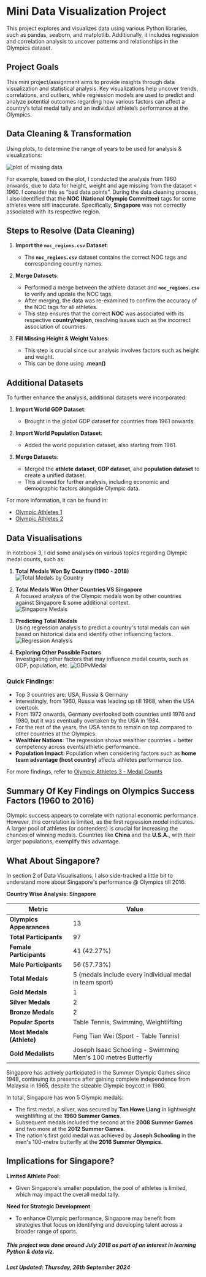 # Mini Data Visualization Project
This project explores and visualizes data using various Python libraries, such as pandas, seaborn, and matplotlib. Additionally, it includes regression and correlation analysis to uncover patterns and relationships in the Olympics dataset.

## Project Goals 
This mini project/assignment aims to provide insights through data visualization and statistical analysis. Key visualizations help uncover trends, correlations, and outliers, while regression models are used to predict and analyze potential outcomes regarding how various factors can affect a country’s total medal tally and an individual athlete’s performance at the Olympics.

## Data Cleaning & Transformation
Using plots, to determine the range of years to be used for analysis & visualizations:

![plot of missing data](https://raw.githubusercontent.com/splatpugs/ntu-dsai-past/refs/heads/main/Pictures/plot1.png)
 
For example, based on the plot, I conducted the analysis from 1960 onwards, due to data for height, weight and age missing from the dataset < 1960. I consider this as “bad data points”. During the data cleaning process, I also identified that the **NOC (National Olympic Committee)** tags for some athletes were still inaccurate. Specifically, **Singapore** was not correctly associated with its respective region.

## Steps to Resolve (Data Cleaning)
1. **Import the `noc_regions.csv` Dataset**:
   - The **`noc_regions.csv`** dataset contains the correct NOC tags and corresponding country names.
     
2. **Merge Datasets**:
   - Performed a merge between the athlete dataset and **`noc_regions.csv`** to verify and update the NOC tags.
   - After merging, the data was re-examined to confirm the accuracy of the NOC tags for all athletes.
   - This step ensures that the correct **NOC** was associated with its respective **country/region**, resolving issues such as the incorrect association of countries.

3. **Fill Missing Height & Weight Values**:
   - This step is crucial since our analysis involves factors such as height and weight.
   - This can be done using **.mean()**

## Additional Datasets
To further enhance the analysis, additional datasets were incorporated:

1. **Import World GDP Dataset**:
   - Brought in the global GDP dataset for countries from 1961 onwards.

2. **Import World Population Dataset**:
   - Added the world population dataset, also starting from 1961.

3. **Merge Datasets**:
   - Merged the **athlete dataset**, **GDP dataset**, and **population dataset** to create a unified dataset.
   - This allowed for further analysis, including economic and demographic factors alongside Olympic data.

 For more information, it can be found in:
 * [Olympic Athletes 1](https://github.com/splatpugs/ntu-dsai-past/blob/main/Olympic%20Athletes%201.ipynb)
 * [Olympic Athletes 2](https://github.com/splatpugs/ntu-dsai-past/blob/main/Olympic%20Athletes%202.ipynb)

## Data Visualisations
In notebook 3, I did some analyses on various topics regarding Olympic medal counts, such as:

1. **Total Medals Won By Country (1960 - 2018)**  
   ![Total Medals by Country](https://raw.githubusercontent.com/splatpugs/ntu-dsai-past/refs/heads/main/Pictures/medalsforeachcountry.png)
   
3. **Total Medals Won Other Countries VS Singapore**  
   A focused analysis of the Olympic medals won by other countries against Singapore & some additional context.  
   ![Singapore Medals](https://raw.githubusercontent.com/splatpugs/ntu-dsai-past/refs/heads/main/Pictures/bubbleplotformedals.png)
   
4. **Predicting Total Medals**  
   Using regression analysis to predict a country's total medals can win based on historical data and identify other influencing factors.  
   ![Regression Analysis](https://raw.githubusercontent.com/splatpugs/ntu-dsai-past/refs/heads/main/Pictures/regressionanalysis.png)
   
5. **Exploring Other Possible Factors**  
   Investigating other factors that may influence medal counts, such as GDP, population, etc.
   ![GDPvMedal](https://raw.githubusercontent.com/splatpugs/ntu-dsai-past/refs/heads/main/Pictures/gdpvmedalcorrelation.png)

### Quick Findings:

* Top 3 countries are: USA, Russia & Germany
* Interestingly, from 1960, Russia was leading up till 1968, when the USA overtook.
* From 1972 onwards, Germany overlooked both countries until 1976 and 1980, but it was eventually overtaken by the USA in 1984. 
* For the rest of the years, the USA tends to remain on top compared to other countries at the Olympics.
* **Wealthier Nations**: The regression shows wealthier countries = better competency across events/athletic performance.
* **Population Impact**: Population when considering factors such as **home team advantage (host country)** affects athletes performance too.

For more findings, refer to [Olympic Athletes 3 - Medal Counts](https://github.com/splatpugs/ntu-dsai-past/blob/main/Olympic%20Athletes%203%20-%20Medal%20Counts.ipynb)

## Summary Of Key Findings on Olympics Success Factors (1960 to 2016)

Olympic success appears to correlate with national economic performance. However, this correlation is limited, as the first regression model indicates. A larger pool of athletes (or contenders) is crucial for increasing the chances of winning medals. Countries like **China** and the **U.S.A.**, with their larger populations, exemplify this advantage.

## What About Singapore?
In section 2 of Data Visualisations, I also side-tracked a little bit to understand more about Singapore's performance @ Olympics till 2016:

**Country Wise Analysis: Singapore**

| Metric                              | Value                                      |
|-------------------------------------|--------------------------------------------|
| **Olympics Appearances**            | 13                                         |
| **Total Participants**              | 97                                         |
| **Female Participants**             | 41 (42.27%)                               |
| **Male Participants**               | 56 (57.73%)                               |
| **Total Medals**                    | 5 (medals include every individual medal in team sport) |
| **Gold Medals**                     | 1                                          |
| **Silver Medals**                   | 2                                          |
| **Bronze Medals**                   | 2                                          |
| **Popular Sports**                  | Table Tennis, Swimming, Weightlifting     |
| **Most Medals (Athlete)**           | Feng Tian Wei (Sport - Table Tennis)     |
| **Gold Medalists**                  | Joseph Isaac Schooling - Swimming Men's 100 metres Butterfly |

Singapore has actively participated in the Summer Olympic Games since 1948, continuing its presence after gaining complete independence from Malaysia in 1965, despite the sizeable Olympic boycott in 1980. 

In total, Singapore has won 5 Olympic medals:
- The first medal, a silver, was secured by **Tan Howe Liang** in lightweight weightlifting at the **1960 Summer Games**.
- Subsequent medals included the second at the **2008 Summer Games** and two more at the **2012 Summer Games**.
- The nation's first gold medal was achieved by **Joseph Schooling** in the men's 100-metre butterfly at the **2016 Summer Olympics**.

## Implications for Singapore?

**Limited Athlete Pool**:
- Given Singapore's smaller population, the pool of athletes is limited, which may impact the overall medal tally.
  
**Need for Strategic Development**:
- To enhance Olympic performance, Singapore may benefit from strategies that focus on identifying and developing talent across a broader range of sports.

##### This project was done around July 2018 as part of an interest in learning Python & data viz.
##### Last Updated: Thursday, 26th September 2024
